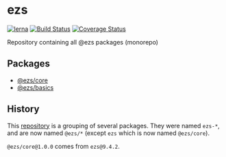 # ezs

[![lerna](https://img.shields.io/badge/maintained%20with-lerna-cc00ff.svg)](https://lerna.js.org/)
[![Build Status](https://travis-ci.org/Inist-CNRS/ezs.png?branch=master)](https://travis-ci.org/Inist-CNRS/ezs)
[![Coverage Status](https://coveralls.io/repos/github/Inist-CNRS/ezs/badge.svg?branch=master)](https://coveralls.io/github/Inist-CNRS/ezs?branch=master)

Repository containing all @ezs packages (monorepo)

## Packages

- [@ezs/core](./packages/core#readme)
- [@ezs/basics](./packages/basics#readme)

## History

This [repository](https://github.com/Inist-CNRS/ezs) is a grouping of several packages.
They were named `ezs-*`, and are now named `@ezs/*`  (except `ezs` which is now named `@ezs/core`).

`@ezs/core@1.0.0` comes from `ezs@9.4.2`.
